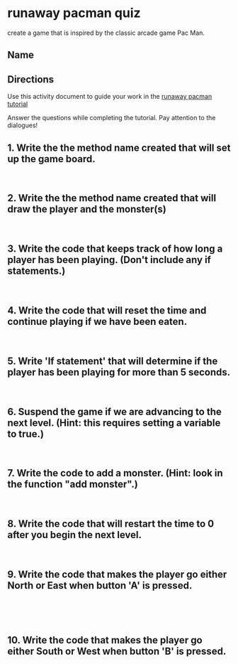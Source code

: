 # runaway pacman quiz

create a game that is inspired by the classic arcade game Pac Man.

## Name

## Directions

Use this activity document to guide your work in the [runaway pacman tutorial](/microbit/lessons/runaway-pacman/tutorial)

Answer the questions while completing the tutorial. Pay attention to the dialogues!

## 1. Write the the method name created that will set up the game board.

<br/>

## 2. Write the the method name created that will draw the player and the monster(s)

<br/>

## 3. Write the code that keeps track of how long a player has been playing. (Don't include any if statements.)

<br/>

## 4. Write the code that will reset the time and continue playing if we have been eaten.

<br/>

## 5. Write 'If statement' that will determine if the player has been playing for more than 5 seconds.

<br/>

## 6. Suspend the game if we are advancing to the next level. (Hint: this requires setting a variable to true.) 

<br/>

## 7. Write the code to add a monster. (Hint: look in the function "add monster".)

<br/>

## 8. Write the code that will restart the time to 0 after you begin the next level.

<br/>

## 9. Write the code that makes the player go either North or East when button 'A' is pressed.

<br/>

<br/>

<br/>

## 10. Write the code that makes the player go either South or West when button 'B' is pressed.

<br/>

<br/>

<br/>

